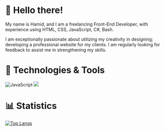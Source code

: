 # 👋 Hello there!
My name is Hamid, and I am a freelancing Front-End Developer, with experience using HTML, CSS, JavaScript, C#, Bash.

I am exceptionally passionate about utilizing my creativity in designing; developing a professional website for my clients. I am regularly looking for feedback to assist me in strengthening my skills.

# 🔧 Technologies & Tools
<img src="https://camo.githubusercontent.com/42f33d56a3d40667a405eac671c44aaa1b1fd04887c7502486126bb703a6ca0c/68747470733a2f2f696d672e736869656c64732e696f2f62616467652f436f64652d4a6176615363726970742d2532334637453031383f7374796c653d666f722d7468652d6261646765" alt="JavaScript" data-canonical-src="https://img.shields.io/badge/Code-JavaScript-%23F7E018?style=for-the-badge" style="max-width:100%;">
<img src="https://img.shields.io/badge/code-python-blueviolet?style=for-the-badge">

# 📊 Statistics
[![Top Langs](https://github-readme-stats.vercel.app/api/top-langs/?username=ostadhamid&langs_count=8&theme=radical)](https://github.com/anuraghazra/github-readme-stats)


